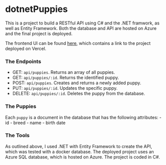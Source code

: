 # dotnetPuppies

This is a project to build a RESTful API using C# and the .NET framwork, as well as Entity Framework. Both the database and API are hosted on Azure and the final project is deployed.

The frontend UI can be found [here](https://github.com/SMooreSwe/puppies-frontend), which contains a link to the project deployed on Vercel.

### The Endpoints

- GET: `api/puppies`. Returns an array of all puppies.
- GET: `api/puppies/:id`. Returns the identified puppy.
- POST: `api/puppies`. Creates and returns a newly added puppy.
- PUT: `api/puppies/:id`. Updates the specific puppy.
- DELETE: `api/puppies/:id`. Deletes the puppy from the database.

### The Puppies

Each `puppy` is a document in the database that has the following attributes: 
    - id
    - breed
    - name
    - birth date
    
### The Tools

As outlined above, I used .NET with Entity Framework to create the API, which was tested with a docker database. The deployed project uses an Azure SQL database, which is hosted on Azure. The project is coded in C#.
